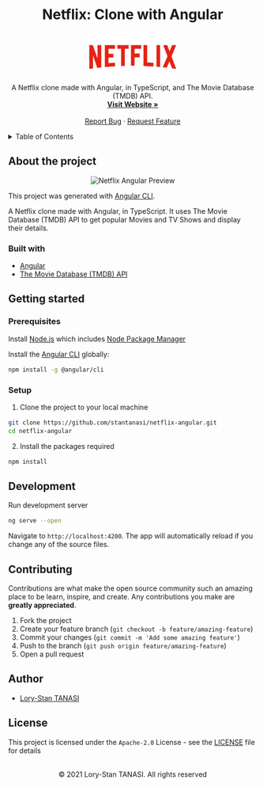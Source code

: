 <h1 align="center">Netflix: Clone with Angular</h1>

<p align="center">
  <img src="./src/assets/images/netflix-logo.png" height="100px" />
  <br />
  A Netflix clone made with Angular, in TypeScript, and The Movie Database (TMDB) API.
  <br />
  <a href="https://stantanasi.github.io/netflix-angular">
    <strong>Visit Website »</strong>
  </a>
  <br />
  <br />
  <a href="https://github.com/stantanasi/netflix-angular/issues">Report Bug</a>
  ·
  <a href="https://github.com/stantanasi/netflix-angular/issues">Request Feature</a>
</p>

<details>
  <summary>Table of Contents</summary>

  * [About the project](#about-the-project)
    * [Built with](#built-with)
  * [Getting started](#getting-started)
    * [Prerequisites](#prerequisites)
    * [Setup](#setup)
  * [Development](#development)
  * [Contributing](#contributing)
  * [Author](#author)
  * [License](#license)
</details>

## About the project

<p align="center">
  <img src="./src/assets/images/screenshot.gif" alt="Netflix Angular Preview">
</p>

This project was generated with [Angular CLI](https://github.com/angular/angular-cli).

A Netflix clone made with Angular, in TypeScript. It uses The Movie Database (TMDB) API to get popular Movies and TV Shows and display their details.

### Built with

- [Angular](https://angular.io)
- [The Movie Database (TMDB) API](https://themoviedb.org)


## Getting started

### Prerequisites

Install [Node.js](https://nodejs.org) which includes [Node Package Manager](https://www.npmjs.com/get-npm)

Install the [Angular CLI](https://www.npmjs.com/package/@angular/cli) globally:
```bash
npm install -g @angular/cli
```

### Setup

1. Clone the project to your local machine

```bash
git clone https://github.com/stantanasi/netflix-angular.git
cd netflix-angular
```

2. Install the packages required

```bash
npm install
```

## Development

Run development server

```bash
ng serve --open
```

Navigate to `http://localhost:4200`. The app will automatically reload if you change any of the source files.

## Contributing

Contributions are what make the open source community such an amazing place to be learn, inspire, and create. Any contributions you make are **greatly appreciated**.

1. Fork the project
2. Create your feature branch (`git checkout -b feature/amazing-feature`)
3. Commit your changes (`git commit -m 'Add some amazing feature'`)
4. Push to the branch (`git push origin feature/amazing-feature`)
5. Open a pull request

## Author

- [Lory-Stan TANASI](https://github.com/stantanasi)

## License

This project is licensed under the `Apache-2.0` License - see the [LICENSE](LICENSE) file for details

<p align="center">
  <br />
  © 2021 Lory-Stan TANASI. All rights reserved
</p>
